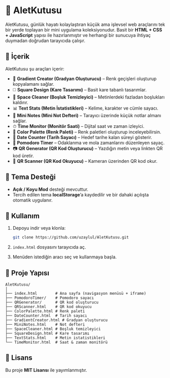 # 🧰 AletKutusu

AletKutusu, günlük hayatı kolaylaştıran küçük ama işlevsel web araçlarını tek bir yerde toplayan bir mini uygulama koleksiyonudur.
Basit bir **HTML + CSS + JavaScript** yapısı ile hazırlanmıştır ve herhangi bir sunucuya ihtiyaç duymadan doğrudan tarayıcıda çalışır.

## 🚀 İçerik

AletKutusu şu araçları içerir:

* 🎨 **Gradient Creator (Gradyan Oluşturucu)** – Renk geçişleri oluşturup kopyalamanı sağlar.
* ◻️ **Square Design (Kare Tasarımı)** – Basit kare tabanlı tasarımlar.
* 🧹 **Space Cleaner (Boşluk Temizleyici)** – Metinlerdeki fazladan boşlukları kaldırır.
* 📊 **Text Stats (Metin İstatistikleri)** – Kelime, karakter ve cümle sayacı.
* 📝 **Mini Notes (Mini Not Defteri)** – Tarayıcı üzerinde küçük notlar almanı sağlar.
* ⏱ **Time Monitor (Monitör Saati)** – Dijital saat ve zaman izleyici.
* 🎨 **Color Palette (Renk Paleti)** – Renk paletleri oluşturup inceleyebilirsin.
* 📅 **Date Counter (Tarih Sayacı)** – Hedef tarihe kalan süreyi gösterir.
* 🍅 **Pomodoro Timer** – Odaklanma ve mola zamanlarını düzenleyen sayaç.
* 📷 **QR Generator (QR Kod Oluşturucu)** – Yazdığın metin veya linkten QR kod üretir.
* 📱 **QR Scanner (QR Kod Okuyucu)** – Kameran üzerinden QR kod okur.

## 🌙 Tema Desteği

* **Açık / Koyu Mod** desteği mevcuttur.
* Tercih edilen tema **localStorage**’a kaydedilir ve bir dahaki açılışta otomatik uygulanır.

## 🔧 Kullanım

1. Depoyu indir veya klonla:

   ```bash
   git clone https://github.com/uzaylul/AletKutusu.git
   ```
2. `index.html` dosyasını tarayıcıda aç.
3. Menüden istediğin aracı seç ve kullanmaya başla.

## 📂 Proje Yapısı

```
AletKutusu/
│
├── index.html        # Ana sayfa (navigasyon menüsü + iframe)
├── PomodoroTimer/    # Pomodoro sayacı
├── QRGenerator/      # QR kod oluşturucu
├── QRScanner.html    # QR kod okuyucu
├── ColorPalette.html # Renk paleti
├── DateCounter.html  # Tarih sayacı
├── GradientCreator.html # Gradyan oluşturucu
├── MiniNotes.html    # Not defteri
├── SpaceCleaner.html # Boşluk temizleyici
├── SquareDesign.html # Kare tasarımı
├── TextStats.html    # Metin istatistikleri
└── TimeMonitor.html  # Saat & zaman monitörü
```

## 📜 Lisans

Bu proje **MIT Lisansı** ile yayımlanmıştır.
